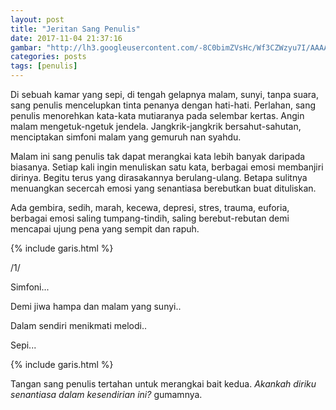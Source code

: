 ```yaml
---
layout: post
title: "Jeritan Sang Penulis"
date: 2017-11-04 21:37:16
gambar: "http://lh3.googleusercontent.com/-8C0bimZVsHc/Wf3CZWzyu7I/AAAAAAAACpY/mf12CSXRCg0otcMSiFc1-cPmQZMPKmX6QCLcBGAs/h120/the-writer-writing-3647594-640-428.gif"
categories: posts
tags: [penulis]
---
```


Di sebuah kamar yang sepi, di tengah gelapnya malam, sunyi, tanpa suara, sang penulis mencelupkan tinta penanya dengan hati-hati. Perlahan, sang penulis menorehkan kata-kata mutiaranya pada selembar kertas. Angin malam mengetuk-ngetuk jendela. Jangkrik-jangkrik bersahut-sahutan, menciptakan simfoni malam yang gemuruh nan syahdu.

Malam ini sang penulis tak dapat merangkai kata lebih banyak daripada biasanya. Setiap kali ingin menuliskan satu kata, berbagai emosi membanjiri dirinya. Begitu terus yang dirasakannya berulang-ulang. Betapa sulitnya menuangkan secercah emosi yang senantiasa berebutkan buat dituliskan.

Ada gembira, sedih, marah, kecewa, depresi, stres, trauma, euforia, berbagai emosi saling tumpang-tindih, saling berebut-rebutan demi mencapai ujung pena yang sempit dan rapuh.

{% include garis.html %}

/1/

Simfoni...

Demi jiwa hampa dan malam yang sunyi..

Dalam sendiri menikmati melodi..

Sepi...

{% include garis.html %}

Tangan sang penulis tertahan untuk merangkai bait kedua. _Akankah diriku senantiasa dalam kesendirian ini?_ gumamnya.